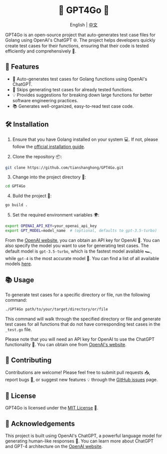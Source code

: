 
<div align="center">

# 🤖 GPT4Go 🚀

English | [中文](README_zh-CN.md)

</div>

GPT4Go is an open-source project that auto-generates test case files for Golang using OpenAI's ChatGPT 🌐. The project helps developers quickly create test cases for their functions, ensuring that their code is tested efficiently and comprehensively 🧪.

## 🌟 Features

-   🎯 Auto-generates test cases for Golang functions using OpenAI's ChatGPT.
-   🚫 Skips generating test cases for already tested functions.
-   💡 Provides suggestions for breaking down large functions for better software engineering practices.
-   📚 Generates well-organized, easy-to-read test case code.

## 🛠 Installation

1.  Ensure that you have Golang installed on your system 💻. If not, please follow the [official installation guide](https://golang.org/doc/install).
    
2.  Clone the repository 📦:
    
```bash
git clone https://github.com/tianshanghong/GPT4Go.git
```

3.  Change into the project directory 📂:

```bash
cd GPT4Go
```

4.  Build the project 🔨:

```bash
go build .
```

5.  Set the required environment variables 🌍:

```bash
export OPENAI_API_KEY=your_openai_api_key
export GPT_MODEL=model_name  # (optional, defaults to gpt-3.5-turbo)
```

From the [OpenAI website](https://beta.openai.com/docs/developer-quickstart/api-key), you can obtain an API key for OpenAI 🔑. You can also specify the model you want to use for generating test cases. The default model is `gpt-3.5-turbo`, which is the fastest model available 🏎, while `gpt-4` is the most accurate model 🎯. You can find a list of all available models [here](https://platform.openai.com/docs/models/overview).

## 📚 Usage

To generate test cases for a specific directory or file, run the following command:

```bash
./GPT4Go path/to/your/target/directory/or/file
```

This command will walk through the specified directory or file and generate test cases for all functions that do not have corresponding test cases in the `_test.go` file.

Please note that you will need an API key for OpenAI to use the ChatGPT functionality 🔐. You can obtain one from [OpenAI's website](https://www.openai.com/).

## 👥 Contributing

Contributions are welcome! Please feel free to submit pull requests 📥, report bugs 🐞, or suggest new features 💡 through the [GitHub issues](https://github.com/tianshanghong/GPT4Go/issues) page.

## 📄 License

GPT4Go is licensed under the [MIT License](LICENSE) 📃.

## 🙏 Acknowledgements

This project is built using OpenAI's ChatGPT, a powerful language model for generating human-like responses 🧠. You can learn more about ChatGPT and GPT-4 architecture on the [OpenAI website](https://www.openai.com/).

